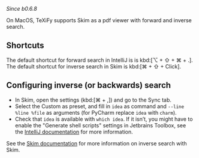 _Since b0.6.8_

On MacOS, TeXiFy supports Skim as a pdf viewer with forward and inverse search.

## Shortcuts
The default shortcut for forward search in IntelliJ is is kbd:[⌥ + ⇧ + ⌘ + .].
The default shortcut for inverse search in Skim is kbd:[⌘ + ⇧ + Click].

## Configuring inverse (or backwards) search

* In Skim, open the settings (kbd:[⌘ + ,]) and go to the Sync tab.
* Select the Custom as preset, and fill in `idea` as command and `--line %line %file` as arguments (for PyCharm replace `idea` with `charm`).
* Check that `idea` is available with `which idea`. If it isn’t, you might have to enable the "Generate shell scripts" settings in Jetbrains Toolbox, see the [IntelliJ documentation](https://www.jetbrains.com/help/idea/opening-files-from-command-line.html) for more information.

See the [Skim documentation](https://skim-app.sourceforge.io/manual/SkimHelp_51.html) for more information on inverse search with Skim.
